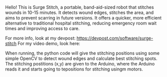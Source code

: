 Hello! This is Surge Stitch, a portable, band-aid-sized robot that stitches wounds in 10-15 minutes. 
It detects wound edges, stitches the area, and aims to prevent scarring in future versions. 
It offers a quicker, more efficient alternative to traditional hospital stitching, reducing emergency room wait times and improving access to care.

For more info, look at my devpost: https://devpost.com/software/surge-stitch
For my video demo, look here: 

When running, the python code will give the stitching positions using some simple OpenCV to detect wound edges and calculate best stitching spots. 
The stitching postitions (x,y) are given to the Arduino, where the Arduino reads it and starts going to tepositions for stitching usingm motors.
